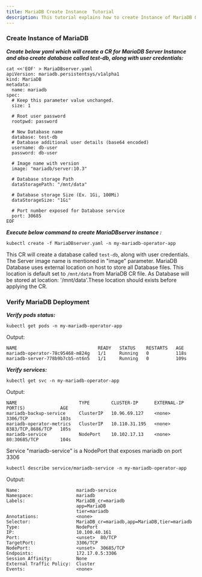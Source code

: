 ```yaml
---
title: MariaDB Create Instance  Tutorial
description: This tutorial explains how to create Instance of MariaDB Operator
---
```


### Create Instance of MariaDB 


***Create below yaml which will create a CR for MariaDB Server Instance and also create database called test-db, along with user credentials:***

```execute
cat <<'EOF' > MariaDBserver.yaml
apiVersion: mariadb.persistentsys/v1alpha1
kind: MariaDB
metadata:
  name: mariadb
spec:
  # Keep this parameter value unchanged.
  size: 1
  
  # Root user password
  rootpwd: password

  # New Database name
  database: test-db
  # Database additional user details (base64 encoded)
  username: db-user 
  password: db-user 

  # Image name with version
  image: "mariadb/server:10.3"

  # Database storage Path
  dataStoragePath: "/mnt/data" 

  # Database storage Size (Ex. 1Gi, 100Mi)
  dataStorageSize: "1Gi"

  # Port number exposed for Database service
  port: 30685
EOF
```

***Execute below command to create MariaDBserver instance :***

```execute
kubectl create -f MariaDBserver.yaml -n my-mariadb-operator-app 
```

This CR will create a database called `test-db`, along with user credentials. The Server image name is mentioned in "image" parameter. MariaDB Database uses external location on host to store all Database files. This location is default set to `/mnt/data` from MariaDB CR file. As Database will be stored at location: '/mnt/data'.These location should exists before applying the CR. 

### Verify MariaDB Deployment

***Verify pods status:*** 

```execute
kubectl get pods -n my-mariadb-operator-app 
```
Output:
```
NAME                              READY   STATUS    RESTARTS   AGE
mariadb-operator-78c95468-m824g   1/1     Running   0          118s
mariadb-server-778b9b7cb5-nt6n5   1/1     Running   0          109s
```

***Verify services:***

```execute
kubectl get svc -n my-mariadb-operator-app 
```

Output:
```
NAME                       TYPE        CLUSTER-IP      EXTERNAL-IP   PORT(S)             AGE
mariadb-backup-service     ClusterIP   10.96.69.127    <none>        3306/TCP            103s
mariadb-operator-metrics   ClusterIP   10.110.31.195   <none>        8383/TCP,8686/TCP   105s
mariadb-service            NodePort    10.102.17.13    <none>        80:30685/TCP        104s
```

Service "mariadb-service" is a NodePort that exposes mariadb on port 3306

```execute
kubectl describe service/mariadb-service -n my-mariadb-operator-app
```

Output:

```
Name:                     mariadb-service
Namespace:                mariadb
Labels:                   MariaDB_cr=mariadb
                          app=MariaDB
                          tier=mariadb
Annotations:              <none>
Selector:                 MariaDB_cr=mariadb,app=MariaDB,tier=mariadb
Type:                     NodePort
IP:                       10.100.40.161
Port:                     <unset>  80/TCP
TargetPort:               3306/TCP
NodePort:                 <unset>  30685/TCP
Endpoints:                172.17.0.5:3306
Session Affinity:         None
External Traffic Policy:  Cluster
Events:                   <none>
```

